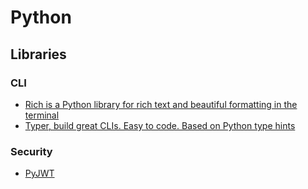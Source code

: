 # Python

## Libraries

### CLI

- [Rich is a Python library for rich text and beautiful formatting in the terminal](https://github.com/Textualize/rich)
- [Typer, build great CLIs. Easy to code. Based on Python type hints](https://github.com/fastapi/typer)

### Security

- [PyJWT](https://github.com/jpadilla/pyjwt)
